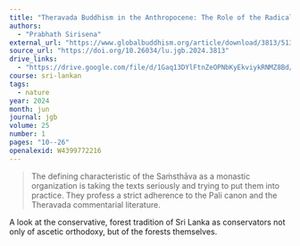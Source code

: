 ```yaml
---
title: "Theravada Buddhism in the Anthropocene: The Role of the Radical Virtuosi"
authors:
  - "Prabhath Sirisena"
external_url: "https://www.globalbuddhism.org/article/download/3813/5138"
source_url: "https://doi.org/10.26034/lu.jgb.2024.3813"
drive_links:
  - "https://drive.google.com/file/d/1Gaq13DYlFtnZeOPNbKyEkviykRNMZ8Bd/view?usp=drivesdk"
course: sri-lankan
tags:
  - nature
year: 2024
month: jun
journal: jgb
volume: 25
number: 1
pages: "10--26"
openalexid: W4399772216
---
```


> The defining characteristic of the Saṁsthāva as a monastic organization is taking the texts seriously and
trying to put them into practice.
They profess a strict adherence to the Pali canon and the Theravada
commentarial literature. 

A look at the conservative, forest tradition of Sri Lanka as conservators not only of ascetic orthodoxy, but of the forests themselves.